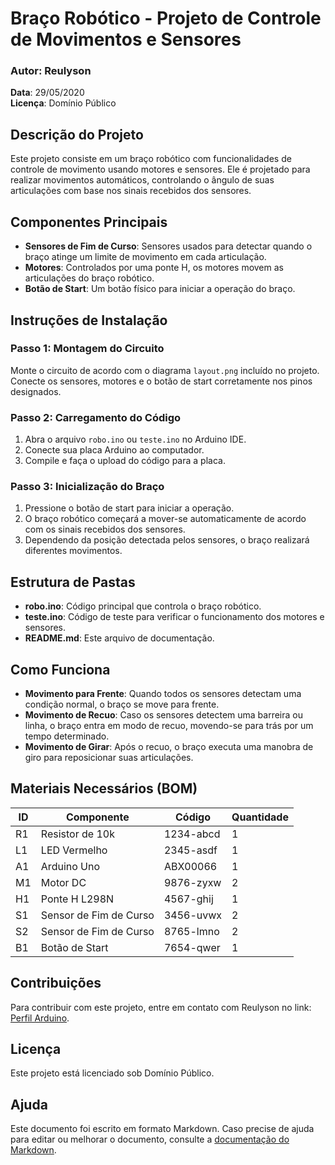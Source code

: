 # Braço Robótico - Projeto de Controle de Movimentos e Sensores

### Autor: Reulyson  
**Data**: 29/05/2020  
**Licença**: Domínio Público  

## Descrição do Projeto

Este projeto consiste em um braço robótico com funcionalidades de controle de movimento usando motores e sensores. Ele é projetado para realizar movimentos automáticos, controlando o ângulo de suas articulações com base nos sinais recebidos dos sensores.

## Componentes Principais

- **Sensores de Fim de Curso**: Sensores usados para detectar quando o braço atinge um limite de movimento em cada articulação.
- **Motores**: Controlados por uma ponte H, os motores movem as articulações do braço robótico.
- **Botão de Start**: Um botão físico para iniciar a operação do braço.

## Instruções de Instalação

### Passo 1: Montagem do Circuito

Monte o circuito de acordo com o diagrama `layout.png` incluído no projeto. Conecte os sensores, motores e o botão de start corretamente nos pinos designados.

### Passo 2: Carregamento do Código

1. Abra o arquivo `robo.ino` ou `teste.ino` no Arduino IDE.
2. Conecte sua placa Arduino ao computador.
3. Compile e faça o upload do código para a placa.

### Passo 3: Inicialização do Braço

1. Pressione o botão de start para iniciar a operação.
2. O braço robótico começará a mover-se automaticamente de acordo com os sinais recebidos dos sensores.
3. Dependendo da posição detectada pelos sensores, o braço realizará diferentes movimentos.

## Estrutura de Pastas

- **robo.ino**: Código principal que controla o braço robótico.
- **teste.ino**: Código de teste para verificar o funcionamento dos motores e sensores.
- **README.md**: Este arquivo de documentação.

## Como Funciona

- **Movimento para Frente**: Quando todos os sensores detectam uma condição normal, o braço se move para frente.
- **Movimento de Recuo**: Caso os sensores detectem uma barreira ou linha, o braço entra em modo de recuo, movendo-se para trás por um tempo determinado.
- **Movimento de Girar**: Após o recuo, o braço executa uma manobra de giro para reposicionar suas articulações.

## Materiais Necessários (BOM)

| ID  | Componente           | Código     | Quantidade |
|-----|----------------------|------------|------------|
| R1  | Resistor de 10k       | 1234-abcd  | 1          |
| L1  | LED Vermelho          | 2345-asdf  | 1          |
| A1  | Arduino Uno           | ABX00066   | 1          |
| M1  | Motor DC              | 9876-zyxw  | 2          |
| H1  | Ponte H L298N         | 4567-ghij  | 1          |
| S1  | Sensor de Fim de Curso| 3456-uvwx  | 2          |
| S2  | Sensor de Fim de Curso| 8765-lmno  | 2          |
| B1  | Botão de Start        | 7654-qwer  | 1          |

## Contribuições

Para contribuir com este projeto, entre em contato com Reulyson no link: [Perfil Arduino](https://id.arduino.cc/reulyson).

## Licença

Este projeto está licenciado sob Domínio Público.

## Ajuda

Este documento foi escrito em formato Markdown. Caso precise de ajuda para editar ou melhorar o documento, consulte a [documentação do Markdown](https://www.markdownguide.org/).

